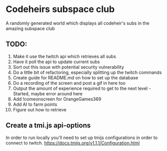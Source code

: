 # Codeheirs subspace club

A randomly generated world which displays all codeheir's subs in the amazing subspace club

## TODO:
1. Make it use the twitch api which retrieves all subs
2. Have it poll the api to update current subs
4. Sort out this issue with potential security vulnerability
5. Do a little bit of refactoring, especially splitting up the twitch commands
6. Create guide for README.md on how to set up the database
7. Do a recording of the screen and post a gif in here too
8. Output the amount of experience required to get to the next level - Started, maybe error around here
9. Add !comeonscreen for OrangeGames369
10. Add AI to farm points
11. Figure out how to retrieve


## Create a tmi.js api-options
In order to run locally you'll need to set up tmijs configurations in order to connect to twitch.
https://docs.tmijs.org/v1.1.1/Configuration.html


